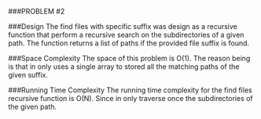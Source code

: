 ###PROBLEM #2

###Design
The find files with specific suffix was design as a recursive function that perform a recursive search on the 
subdirectories of a given path. The function returns a list of paths if the provided file suffix is found.

###Space Complexity
The space of this problem is O(1). The reason being is that in only uses a single array to stored all the matching paths
of the given suffix.

###Running Time Complexity
The running time complexity for the find files recursive function is O(N). Since in only traverse once the 
subdirectories of the given path.